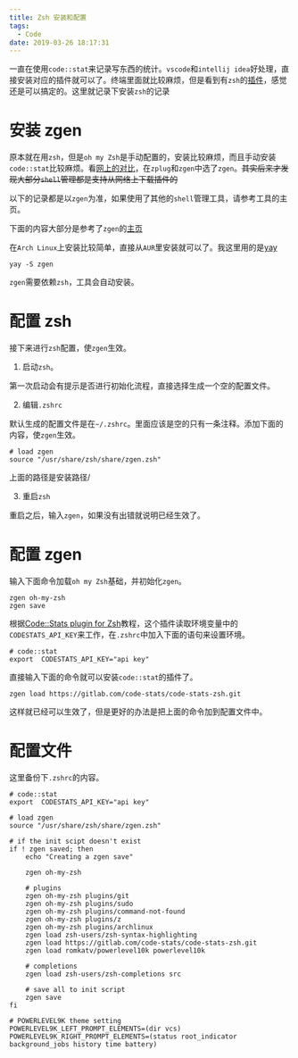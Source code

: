 ```yaml
---
title: Zsh 安装和配置
tags:
  - Code
date: 2019-03-26 18:17:31
---
```


一直在使用`code::stat`来记录写东西的统计。`vscode`和`intellij idea`好处理，直接安装对应的插件就可以了。终端里面就比较麻烦，但是看到有`zsh`的[插件](https://gitlab.com/code-stats/code-stats-zsh)，感觉还是可以搞定的。这里就记录下安装`zsh`的记录
<!--more-->

# 安装 zgen

原本就在用`zsh`，但是`oh my Zsh`是手动配置的，安装比较麻烦，而且手动安装`code::stat`比较麻烦。看[网上的对比](https://www.reddit.com/r/zsh/comments/6pmr15/zplug_is_slow/)，在`zplug`和`zgen`中选了`zgen`。~~其实后来才发现大部分`shell`管理都是支持从网络上下载插件的~~

以下的记录都是以`zgen`为准，如果使用了其他的`shell`管理工具，请参考工具的主页。

下面的内容大部分是参考了`zgen`的[主页](https://github.com/tarjoilija/zgen)

在`Arch Linux`上安装比较简单，直接从`AUR`里安装就可以了。我这里用的是[yay](https://github.com/Jguer/yay)

``` shell
yay -S zgen
```

`zgen`需要依赖`zsh`，工具会自动安装。

# 配置 zsh

接下来进行`zsh`配置，使`zgen`生效。

1. 启动`zsh`。

第一次启动会有提示是否进行初始化流程，直接选择生成一个空的配置文件。

2. 编辑`.zshrc`

默认生成的配置文件是在`~/.zshrc`。里面应该是空的只有一条注释。添加下面的内容，使`zgen`生效。

``` shell
# load zgen
source "/usr/share/zsh/share/zgen.zsh"
```

上面的路径是安装路径/

3. 重启`zsh`

重启之后，输入`zgen`，如果没有出错就说明已经生效了。

# 配置 zgen

输入下面命令加载`oh my Zsh`基础，并初始化`zgen`。

``` shell
zgen oh-my-zsh
zgen save
```

根据[Code::Stats plugin for Zsh](https://gitlab.com/code-stats/code-stats-zsh)教程，这个插件读取环境变量中的`CODESTATS_API_KEY`来工作，在`.zshrc`中加入下面的语句来设置环境。

``` shell
# code::stat
export  CODESTATS_API_KEY="api key"
```

直接输入下面的命令就可以安装`code::stat`的插件了。

``` shell
zgen load https://gitlab.com/code-stats/code-stats-zsh.git
```

这样就已经可以生效了，但是更好的办法是把上面的命令加到配置文件中。

# 配置文件
这里备份下`.zshrc`的内容。

``` shell
# code::stat
export  CODESTATS_API_KEY="api key"

# load zgen
source "/usr/share/zsh/share/zgen.zsh"

# if the init scipt doesn't exist
if ! zgen saved; then
    echo "Creating a zgen save"

    zgen oh-my-zsh

    # plugins
    zgen oh-my-zsh plugins/git
    zgen oh-my-zsh plugins/sudo
    zgen oh-my-zsh plugins/command-not-found
    zgen oh-my-zsh plugins/z
    zgen oh-my-zsh plugins/archlinux
    zgen load zsh-users/zsh-syntax-highlighting
    zgen load https://gitlab.com/code-stats/code-stats-zsh.git
    zgen load romkatv/powerlevel10k powerlevel10k

    # completions
    zgen load zsh-users/zsh-completions src

    # save all to init script
    zgen save
fi

# POWERLEVEL9K theme setting
POWERLEVEL9K_LEFT_PROMPT_ELEMENTS=(dir vcs)
POWERLEVEL9K_RIGHT_PROMPT_ELEMENTS=(status root_indicator background_jobs history time battery)
```
